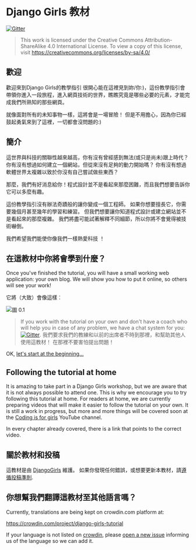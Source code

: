 # Django Girls 教材

[![Gitter](https://badges.gitter.im/DjangoGirls/tutorial.svg)](https://gitter.im/DjangoGirls/tutorial)

> This work is licensed under the Creative Commons Attribution-ShareAlike 4.0 International License. To view a copy of this license, visit https://creativecommons.org/licenses/by-sa/4.0/

## 歡迎

歡迎來到Django Girls的教學指引 很開心能在這裡見到妳/你:)，這份教學指引會帶領你進入一段旅程，進入網頁技術的世界，瞧瞧究竟是哪些必要的元素，才能完成我們所熟知的那些網頁。

就像面對所有的未知事物一樣，這將會是一場冒險！ 但是不用擔心，因為你已經鼓起勇氣來到了這裡，一切都會沒問題的:)

## 簡介

這世界與科技的關聯性越來越高，你有沒有曾經感到無法(或只是尚未)跟上時代？ 你有沒有想過如何建立一個網站，但從來沒有足夠的動力開始嗎？ 你有沒有想過軟體世界太複雜以致於你沒有自己嘗試做些東西？

那麼，我們有好消息給你！程式設計並不是看起來那麼困難，而且我們想要告訴你它可以多麼有趣。

這份教學指引沒有辦法奇蹟般的讓你變成一個工程師。 如果你想要擅長它，你需要幾個月甚至幾年的學習和練習。 但我們想要讓你知道程式設計或建立網站並不是看起來的那麼複雜。 我們將盡可能試著解釋不同細節，所以你將不會覺得被技術嚇倒。

我們希望我們能使你像我們一樣熱愛科技 ！

## 在這教材中你將會學到什麼？

Once you've finished the tutorial, you will have a small working web application: your own blog. We will show you how to put it online, so others will see your work!

它將（大致）會像這樣︰

![圖 0.1](images/application.png)

> If you work with the tutorial on your own and don't have a coach who will help you in case of any problem, we have a chat system for you: [![Gitter](https://badges.gitter.im/DjangoGirls/tutorial.svg)](https://gitter.im/DjangoGirls/tutorial). 我們要求我們的教練和以前的出席者不時到那裡，和幫助其他人使用這教材！ 在那裡不要害怕提出問題！

OK, [let's start at the beginning…](./how_the_internet_works/README.md)

## Following the tutorial at home

It is amazing to take part in a Django Girls workshop, but we are aware that it is not always possible to attend one. This is why we encourage you to try following this tutorial at home. For readers at home, we are currently preparing videos that will make it easier to follow the tutorial on your own. It is still a work in progress, but more and more things will be covered soon at the [Coding is for girls](https://www.youtube.com/channel/UC0hNd2uW8jTR5K3KBzRuG2A/feed) YouTube channel.

In every chapter already covered, there is a link that points to the correct video.

## 關於教材和投稿

這教材是由 [DjangoGirls](https://djangogirls.org/) 維護。 如果你發現任何錯誤，或想要更新本教材，請[遵循投稿準則](https://github.com/DjangoGirls/tutorial/blob/master/README.md).

## 你想幫我們翻譯這教材至其他語言嗎？

Currently, translations are being kept on crowdin.com platform at:

https://crowdin.com/project/django-girls-tutorial

If your language is not listed on [crowdin](https://crowdin.com/), please [open a new issue](https://github.com/DjangoGirls/tutorial/issues/new) informing us of the language so we can add it.